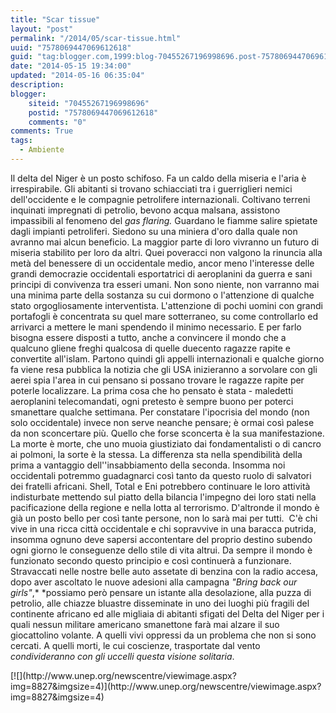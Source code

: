 ```yaml
---
title: "Scar tissue"
layout: "post"
permalink: "/2014/05/scar-tissue.html"
uuid: "7578069447069612618"
guid: "tag:blogger.com,1999:blog-70455267196998696.post-7578069447069612618"
date: "2014-05-15 19:34:00"
updated: "2014-05-16 06:35:04"
description: 
blogger:
    siteid: "70455267196998696"
    postid: "7578069447069612618"
    comments: "0"
comments: True
tags:
  - Ambiente
---
```

Il delta del Niger è un posto schifoso. Fa un caldo della miseria e
l'aria è irrespirabile. Gli abitanti si trovano schiacciati tra i
guerriglieri nemici dell'occidente e le compagnie petrolifere
internazionali. Coltivano terreni inquinati impregnati di petrolio,
bevono acqua malsana, assistono impassibili al fenomeno del *gas
flaring.* Guardano le fiamme salire spietate dagli impianti petroliferi.
Siedono su una miniera d'oro dalla quale non avranno mai alcun
beneficio. La maggior parte di loro vivranno un futuro di miseria
stabilito per loro da altri. Quei poveracci non valgono la rinuncia alla
metà del benessere di un occidentale medio, ancor meno l'interesse delle
grandi democrazie occidentali esportatrici di aeroplanini da guerra e
sani principi di convivenza tra esseri umani. Non sono niente, non
varranno mai una minima parte della sostanza su cui dormono o
l'attenzione di qualche stato orgogliosamente interventista.
L'attenzione di pochi uomini con grandi portafogli è concentrata su quel
mare sotterraneo, su come controllarlo ed arrivarci a mettere le mani
spendendo il minimo necessario. E per farlo bisogna essere disposti a
tutto, anche a convincere il mondo che a qualcuno gliene freghi qualcosa
di quelle duecento ragazze rapite e convertite all'islam. Partono quindi
gli appelli internazionali e qualche giorno fa viene resa pubblica la
notizia che gli USA inizieranno a sorvolare con gli aerei spia l'area in
cui pensano si possano trovare le ragazze rapite per poterle
localizzare. La prima cosa che ho pensato è stata - maledetti
aeroplanini telecomandati, ogni pretesto è sempre buono per poterci
smanettare qualche settimana. Per constatare l'ipocrisia del mondo (non
solo occidentale) invece non serve neanche pensare; è ormai così palese
da non sconcertare più. Quello che forse sconcerta è la sua
manifestazione. La morte è morte, che uno muoia giustiziato dai
fondamentalisti o di cancro ai polmoni, la sorte è la stessa. La
differenza sta nella spendibilità della prima a vantaggio
dell''insabbiamento della seconda. Insomma noi occidentali potremmo
guadagnarci così tanto da questo ruolo di salvatori dei fratelli
africani. Shell, Total e Eni potrebbero continuare le loro attività
indisturbate mettendo sul piatto della bilancia l'impegno dei loro stati
nella pacificazione della regione e nella lotta al terrorismo.
D'altronde il mondo è già un posto bello per così tante persone, non lo
sarà mai per tutti.  C'è chi vive in una ricca città occidentale e chi
sopravvive in una baracca putrida, insomma ognuno deve sapersi
accontentare del proprio destino subendo ogni giorno le conseguenze
dello stile di vita altrui. Da sempre il mondo è funzionato secondo
questo principio e così continuerà a funzionare.
Stravaccati nelle nostre belle auto assetate di benzina con la radio
accesa, dopo aver ascoltato le nuove adesioni alla campagna *"Bring back
our girls"*,* *possiamo però pensare un istante alla desolazione, alla
puzza di petrolio, alle chiazze bluastre disseminate in uno dei luoghi
più fragili del continente africano ed alle migliaia di abitanti sfigati
del Delta del Niger per i quali nessun militare americano smanettone
farà mai alzare il suo giocattolino volante. A quelli vivi oppressi da
un problema che non si sono cercati. A quelli morti, le cui coscienze,
trasportate dal vento *condivideranno con gli uccelli questa visione
solitaria*.

<div markdown="1" class="img-wrapper">
[![](http://www.unep.org/newscentre/viewimage.aspx?img=8827&imgsize=4)](http://www.unep.org/newscentre/viewimage.aspx?img=8827&imgsize=4)
</div>
  
